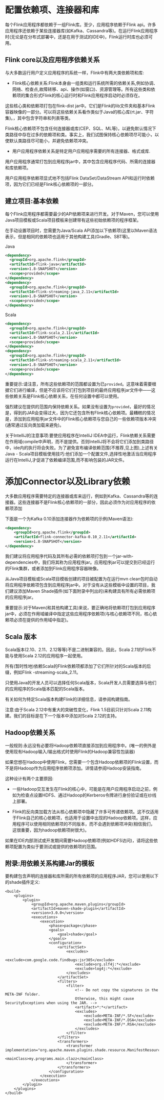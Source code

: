 # 配置依赖项、连接器和库 
每个Flink应用程序都依赖于一组Flink库。至少，应用程序依赖于Flink api。许多应用程序还依赖于某些连接器库(如Kafka、Cassandra等)。在运行Flink应用程序时(无论是在分布式部署中，还是在用于测试的IDE中)，Flink运行时库也必须可用。

## Flink core以及应用程序依赖关系
与大多数运行用户定义应用程序的系统一样，Flink中有两大类依赖项和库:

 - Flink核心依赖关系:Flink本身由一组类和运行系统所需的依赖关系,例如协调、网络、检查点,故障转移、api、操作(如窗口)、资源管理等。所有这些类和依赖项的集合形式Flink的核心运行时和Flink应用程序启动时必须存在。
 
 这些核心类和依赖项打包在flink-dist jar中。它们是Flink的lib文件夹和基本Flink容器映像的一部分。可以将这些依赖关系看作类似于Java的核心库(rt.jar、字符集)。，其中包含字符串和列表等类。
 
 Flink核心依赖项不包含任何连接器或库(CEP、SQL、ML等)，以避免默认情况下类路径中存在过多的依赖项和类。事实上，我们试图保持核心依赖项尽可能小，以使默认类路径尽可能小，并避免依赖项冲突。

 	
 - 用户应用程序依赖关系是特定用户应用程序需要的所有连接器、格式或库.
 
 用户应用程序通常打包到应用程序jar中，其中包含应用程序代码、所需的连接器和库依赖项。
 
 用户应用程序依赖项显式地不包括Flink DataSet/DataStream API和运行时依赖项，因为它们已经是Flink核心依赖项的一部分。

## 建立项目:基本依赖
每个Flink应用程序都需要最少的API依赖项来进行开发。对于Maven，您可以使用Java项目模板或Scala项目模板来创建带有这些初始依赖项的程序框架。

在手动设置项目时，您需要为Java/Scala API添加以下依赖项(这里以Maven语法表示，但是相同的依赖项也适用于其他构建工具(Gradle、SBT等)。

Java
``` xml
<dependency>
  <groupId>org.apache.flink</groupId>
  <artifactId>flink-java</artifactId>
  <version>1.8-SNAPSHOT</version>
  <scope>provided</scope>
</dependency>
<dependency>
  <groupId>org.apache.flink</groupId>
  <artifactId>flink-streaming-java_2.11</artifactId>
  <version>1.8-SNAPSHOT</version>
  <scope>provided</scope>
</dependency>
```
Scala
``` xml
<dependency>
  <groupId>org.apache.flink</groupId>
  <artifactId>flink-scala_2.11</artifactId>
  <version>1.8-SNAPSHOT</version>
  <scope>provided</scope>
</dependency>
<dependency>
  <groupId>org.apache.flink</groupId>
  <artifactId>flink-streaming-scala_2.11</artifactId>
  <version>1.8-SNAPSHOT</version>
  <scope>provided</scope>
</dependency>
```
重要提示:请注意，所有这些依赖项的范围都设置为已`provided`。这意味着需要根据它们进行编译，但是不应该将它们打包到项目的最终应用程序jar文件中——这些依赖关系是Flink核心依赖关系，在任何设置中都可以使用。

强烈建议在提供的范围内保持依赖关系。如果没有设置为`provided`，最好的情况是，得到的JAR会变得过大，因为它还包含所有Flink核心依赖项。最糟糕的情况是，添加到应用程序jar文件中的Flink核心依赖项与您自己的一些依赖项版本冲突(通常通过反向类加载来避免)。

关于IntelliJ的注意事项:要使应用程序在IntelliJ IDEA中运行，Flink依赖关系需要在作用域compile中声明，而不是提供。否则IntelliJ将不会将它们添加到类路径中，ide内的执行将会失败。为了避免宣布编译依赖范围(不推荐,见上图),上述有关Java - Scala项目模板使用技巧:他们添加一个配置文件,选择性地激活当应用程序运行在IntelliJ,才促进了依赖编译范围,而不影响包装的JAR文件。
# 添加Connector以及Library依赖
大多数应用程序需要特定的连接器或库来运行，例如到Kafka、Cassandra等的连接器。这些连接器不是Flink核心依赖项的一部分，因此必须作为对应用程序的依赖项添加

下面是一个为Kafka 0.10添加连接器作为依赖项的示例(Maven语法):
``` xml
<dependency>
    <groupId>org.apache.flink</groupId>
    <artifactId>flink-connector-kafka-0.10_2.11</artifactId>
    <version>1.8-SNAPSHOT</version>
</dependency>
```
我们建议将应用程序代码及其所有必需的依赖项打包到一个jar-with-dependencies中，我们将其称为应用程序jar。应用程序jar可以提交到已经运行的Flink集群，或者添加到Flink应用程序容器映像。

从Java项目模板或Scala项目模板创建的项目被配置为在运行mvn clean包时自动将应用程序依赖项包含到应用程序jar中。对于没有从这些模板中设置的项目，我们建议添加Maven Shade插件(如下面附录中列出的)来构建具有所有必需依赖项的应用程序jar。

重要提示:对于Maven(和其他构建工具)来说，要正确地将依赖项打包到应用程序jar中，必须在作用域编译中指定这些应用程序依赖项(与核心依赖项不同，核心依赖项必须在提供的作用域中指定)。
## Scala 版本
Scala版本(2.10、2.11、2.12等等)不是二进制兼容的。因此，Scala 2.11的Flink不能与使用Scala 2.12的应用程序一起使用。

所有(暂时性地)依赖Scala的Flink依赖项都添加了它们所针对的Scala版本的后缀，例如Flink -streaming-scala_2.11。

只使用Java的开发人员可以选择任何Scala版本，Scala开发人员需要选择与他们的应用程序的Scala版本匹配的Scala版本。

有关如何为特定Scala版本构建Flink的详细信息，请参阅构建指南。

注意:由于Scala 2.12中有重大的突破性变化，Flink 1.5目前只针对Scala 2.11构建。我们的目标是在下一个版本中添加对Scala 2.12的支持。
## Hadoop依赖关系
一般规则:永远没有必要将Hadoop依赖项直接添加到应用程序中。(唯一的例外是使用现有Hadoop输入/输出格式时使用Flink的Hadoop兼容性包装器)

如果您想在Hadoop中使用Flink，您需要一个包含Hadoop依赖项的Flink设置，而不是将Hadoop作为应用程序依赖项添加。详情请参阅Hadoop安装指南。

这种设计有两个主要原因:

 - 一些Hadoop交互发生在Flink的核心中，可能是在用户应用程序启动之前，例如为检查点设置HDFS、通过Hadoop的Kerberos令牌进行身份验证或在纱线上部署。

 - Flink的反向类加载方法从核心依赖项中隐藏了许多可传递依赖项。这不仅适用于Flink自己的核心依赖项，也适用于设置中出现的Hadoop依赖项。这样，应用程序可以使用相同依赖项的不同版本，而不会遇到依赖项冲突(相信我们，这很重要，因为hadoop依赖项树很大)。

如果在IDE内部测试或开发期间需要Hadoop依赖项(例如HDFS访问)，请将这些依赖项配置为类似于要测试或提供的依赖项的范围。

## 附录:用依赖关系构建Jar的模板
要构建包含声明的连接器和库所需的所有依赖项的应用程序JAR，您可以使用以下的shade插件定义:
```
<build>
	<plugins>
		<plugin>
			<groupId>org.apache.maven.plugins</groupId>
			<artifactId>maven-shade-plugin</artifactId>
			<version>3.0.0</version>
			<executions>
				<execution>
					<phase>package</phase>
					<goals>
						<goal>shade</goal>
					</goals>
					<configuration>
						<artifactSet>
							<excludes>
								<exclude>com.google.code.findbugs:jsr305</exclude>
								<exclude>org.slf4j:*</exclude>
								<exclude>log4j:*</exclude>
							</excludes>
						</artifactSet>
						<filters>
							<filter>
								<!-- Do not copy the signatures in the META-INF folder.
								Otherwise, this might cause SecurityExceptions when using the JAR. -->
								<artifact>*:*</artifact>
								<excludes>
									<exclude>META-INF/*.SF</exclude>
									<exclude>META-INF/*.DSA</exclude>
									<exclude>META-INF/*.RSA</exclude>
								</excludes>
							</filter>
						</filters>
						<transformers>
							<transformer implementation="org.apache.maven.plugins.shade.resource.ManifestResourceTransformer">
								<mainClass>my.programs.main.clazz</mainClass>
							</transformer>
						</transformers>
					</configuration>
				</execution>
			</executions>
		</plugin>
	</plugins>
</build>
```




